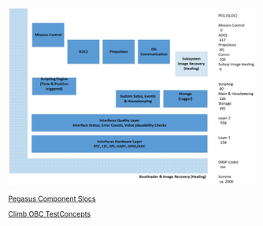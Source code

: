 ![OBC Software Components](images/OBCArch1.png)

[Pegasus Component Slocs](images/OBCArch2.png)

[Climb OBC TestConcepts](TestConcepts.md)
